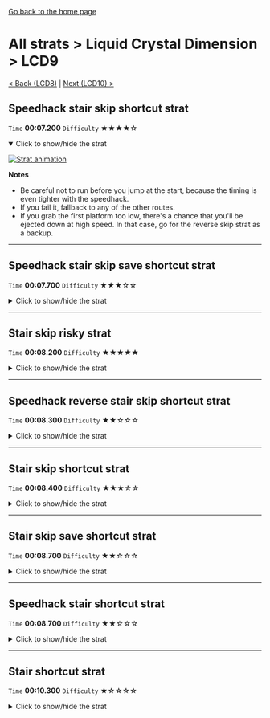 [Go back to the home page](https://github.com/Doublevil/scbspeedrun)

# All strats > Liquid Crystal Dimension > LCD9

[< Back (LCD8)](https://github.com/Doublevil/scbspeedrun/blob/main/levels/all_lvl/LCD/LCD8.md) | [Next (LCD10) >](https://github.com/Doublevil/scbspeedrun/blob/main/levels/all_lvl/LCD/LCD10.md)

## Speedhack stair skip shortcut strat

`Time` **00:07.200** `Difficulty` ★★★★☆
<details open>
  <summary>Click to show/hide the strat</summary>

  [![Strat animation](https://github.com/Doublevil/scbspeedrun/blob/main/media/levels/LCD/LCD9_S_StairSkip.webp)](https://github.com/Doublevil/scbspeedrun/blob/main/media/levels/LCD/LCD9_S_StairSkip.mp4?raw=true)

  **Notes**
  - Be careful not to run before you jump at the start, because the timing is even tighter with the speedhack.
  - If you fail it, fallback to any of the other routes.
  - If you grab the first platform too low, there's a chance that you'll be ejected down at high speed. In that case, go for the reverse skip strat as a backup.
</details>

---
## Speedhack stair skip save shortcut strat

`Time` **00:07.700** `Difficulty` ★★★☆☆
<details>
  <summary>Click to show/hide the strat</summary>

  [![Strat animation](https://github.com/Doublevil/scbspeedrun/blob/main/media/levels/LCD/LCD9_S_StairSkipSave.webp)](https://github.com/Doublevil/scbspeedrun/blob/main/media/levels/LCD/LCD9_S_StairSkipSave.mp4?raw=true)

  **Notes**
  - This can be used to recover from a failed stair skip, or as an easier alternative.
</details>

---
## Stair skip risky strat

`Time` **00:08.200** `Difficulty` ★★★★★
<details>
  <summary>Click to show/hide the strat</summary>

  [![Strat animation](https://github.com/Doublevil/scbspeedrun/blob/main/media/levels/LCD/LCD9_RiskyStrat.webp)](https://github.com/Doublevil/scbspeedrun/blob/main/media/levels/LCD/LCD9_RiskyStrat.mp4?raw=true)

  **Notes**
  - Going through the shortcut instead of doing this at the end is way safer and almost as fast.
</details>

---
## Speedhack reverse stair skip shortcut strat

`Time` **00:08.300** `Difficulty` ★★☆☆☆
<details>
  <summary>Click to show/hide the strat</summary>

  [![Strat animation](https://github.com/Doublevil/scbspeedrun/blob/main/media/levels/LCD/LCD9_S_ReverseStairSkip.webp)](https://github.com/Doublevil/scbspeedrun/blob/main/media/levels/LCD/LCD9_S_ReverseStairSkip.mp4?raw=true)

  **Notes**
  - This can be used to recover from a failed stair skip, or as an easier alternative.
</details>

---
## Stair skip shortcut strat

`Time` **00:08.400** `Difficulty` ★★★☆☆
<details>
  <summary>Click to show/hide the strat</summary>

  [![Strat animation](https://github.com/Doublevil/scbspeedrun/blob/main/media/levels/LCD/LCD9_StairSkip.webp)](https://github.com/Doublevil/scbspeedrun/blob/main/media/levels/LCD/LCD9_StairSkip.mp4?raw=true)

  **Notes**
  - The platform you have to reach to skip the stairs is very high, so you might want to take a few steps left to get enough air time to reach peak height before double-jumping and switching to ink.
</details>

---
## Stair skip save shortcut strat

`Time` **00:08.700** `Difficulty` ★★☆☆☆
<details>
  <summary>Click to show/hide the strat</summary>

  [![Strat animation](https://github.com/Doublevil/scbspeedrun/blob/main/media/levels/LCD/LCD9_StairSkipSave.webp)](https://github.com/Doublevil/scbspeedrun/blob/main/media/levels/LCD/LCD9_StairSkipSave.mp4?raw=true)

  **Notes**
  - Use this one if you can't reach the platform to get the full stair skip, or if you don't feel confident enough to get the timing of the stair skip right.
</details>

---
## Speedhack stair shortcut strat

`Time` **00:08.700** `Difficulty` ★★☆☆☆
<details>
  <summary>Click to show/hide the strat</summary>

  [![Strat animation](https://github.com/Doublevil/scbspeedrun/blob/main/media/levels/LCD/LCD9_S_Strat.webp)](https://github.com/Doublevil/scbspeedrun/blob/main/media/levels/LCD/LCD9_S_Strat.mp4?raw=true)

  **Notes**
  - The difficult part here with the speedhack is stabilizing between the two ink glitch rectangles at the start, just because the speedhack is so fast.
</details>

---
## Stair shortcut strat

`Time` **00:10.300** `Difficulty` ★☆☆☆☆
<details>
  <summary>Click to show/hide the strat</summary>

  [![Strat animation](https://github.com/Doublevil/scbspeedrun/blob/main/media/levels/LCD/LCD9_Strat.webp)](https://github.com/Doublevil/scbspeedrun/blob/main/media/levels/LCD/LCD9_Strat.mp4?raw=true)

  **Notes**
  - In the section above the roof, dashing optimally so that you get corner boosts or just touch a surface to regen your dashes saves a bit more time.
</details>
